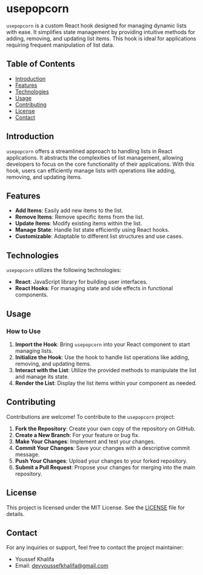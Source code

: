 # usepopcorn

`usepopcorn` is a custom React hook designed for managing dynamic lists with ease. It simplifies state management by providing intuitive methods for adding, removing, and updating list items. This hook is ideal for applications requiring frequent manipulation of list data.

## Table of Contents

- [Introduction](#introduction)
- [Features](#features)
- [Technologies](#technologies)
- [Usage](#usage)
- [Contributing](#contributing)
- [License](#license)
- [Contact](#contact)

## Introduction

`usepopcorn` offers a streamlined approach to handling lists in React applications. It abstracts the complexities of list management, allowing developers to focus on the core functionality of their applications. With this hook, users can efficiently manage lists with operations like adding, removing, and updating items.

## Features

- **Add Items**: Easily add new items to the list.
- **Remove Items**: Remove specific items from the list.
- **Update Items**: Modify existing items within the list.
- **Manage State**: Handle list state efficiently using React hooks.
- **Customizable**: Adaptable to different list structures and use cases.

## Technologies

`usepopcorn` utilizes the following technologies:

- **React**: JavaScript library for building user interfaces.
- **React Hooks**: For managing state and side effects in functional components.

## Usage

### How to Use

1. **Import the Hook**: Bring `usepopcorn` into your React component to start managing lists.
2. **Initialize the Hook**: Use the hook to handle list operations like adding, removing, and updating items.
3. **Interact with the List**: Utilize the provided methods to manipulate the list and manage its state.
4. **Render the List**: Display the list items within your component as needed.

## Contributing

Contributions are welcome! To contribute to the `usepopcorn` project:

1. **Fork the Repository**: Create your own copy of the repository on GitHub.
2. **Create a New Branch**: For your feature or bug fix.
3. **Make Your Changes**: Implement and test your changes.
4. **Commit Your Changes**: Save your changes with a descriptive commit message.
5. **Push Your Changes**: Upload your changes to your forked repository.
6. **Submit a Pull Request**: Propose your changes for merging into the main repository.

## License

This project is licensed under the MIT License. See the [LICENSE](LICENSE) file for details.

## Contact

For any inquiries or support, feel free to contact the project maintainer:

- Youssef Khalifa
- Email: devyoussefkhalifa@gmail.com
